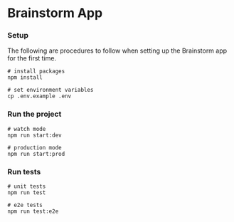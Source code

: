 # Brainstorm App

### Setup
The following are procedures to follow when setting up the Brainstorm app for the first time.

```shell
# install packages
npm install

# set environment variables
cp .env.example .env
```

### Run the project

```shell
# watch mode
npm run start:dev

# production mode
npm run start:prod
```

### Run tests

```shell
# unit tests
npm run test

# e2e tests
npm run test:e2e
```